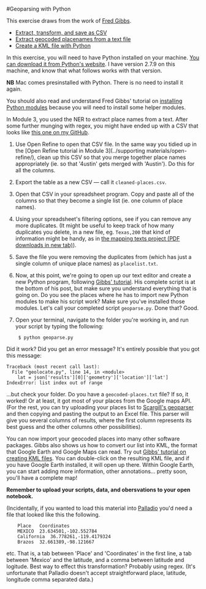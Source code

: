 #Geoparsing with Python

This exercise draws from the work of [Fred Gibbs](http://fredgibbs.net/).

+ [Extract, transform, and save as CSV](http://fredgibbs.net/tutorials/extract-transform-save-csv.html)
+ [Extract geocoded placenames from a text file](http://fredgibbs.net/tutorials/extract-geocode-placenames-from-text-file.html)
+ [Create a KML file with Python](http://fredgibbs.net/tutorials/create-kml-file-python.html)

In this exercise, you will need to have Python installed on your machine. [You can download it from Python's website](https://www.python.org/downloads/). I have version 2.7.9 on this machine, and know that what follows works with that version.

**NB** Mac comes presinstalled with Python. There is no need to install it again.

You should also read and understand Fred Gibbs' tutorial on [installing Python modules](http://fredgibbs.net/tutorials/install-python-modules) because you will need to install some helper modules.

In Module 3, you used the NER to extract place names from a text. After some further munging with regex, you might have ended up with a CSV that looks like [this one on my GitHub](https://raw.githubusercontent.com/hist3907b-winter2015/module4-holes/master/texas.csv).

1. Use Open Refine to open that CSV file. In the same way you tidied up in the [Open Refine tutorial in Module 3](../supporting materials/open-refine/), clean up this CSV so that you merge together place names appropriately (ie. so that '4ustin' gets merged with 'Austin'). Do this for all the columns.
2. Export the table as a new CSV &mdash; call it `cleaned-places.csv`.
3. Open that CSV in your spreadsheet program. Copy and paste all of the columns so that they become a single list (ie. one column of place names).
4. Using your spreadsheet's filtering options, see if you can remove any more duplicates. (It might be useful to keep track of how many duplicates you delete, in a new file, eg. `Texas,200` that kind of information might be handy, as in [the mapping texts project (PDF downloads in new tab)](http://mappingtexts.stanford.edu/whitepaper/MappingTexts_WhitePaper.pdf)).
5. Save the file you were removing the duplicates from (which has just a single column of unique place names) as `placelist.txt`.
6. Now, at this point, we're going to open up our text editor and create a new Python program, following [Gibbs' tutorial](http://fredgibbs.net/tutorials/extract-geocode-placenames-from-text-file.html). His complete script is at the bottom of his post, but make sure you understand everything that is going on. Do you see the places where he has to import new Python modules to make his script work? Make sure you've installed those modules. Let's call your completed script `geoparse.py`. Done that? Good. 
7. Open your terminal, navigate to the folder you're working in, and run your script by typing the following:

        $ python geoparse.py

Did it work? Did you get an error message? It's entirely possible that you got this message:

```SHELL
Traceback (most recent call last):
  File "geolocate.py", line 14, in <module>
    lat = json['results'][0]['geometry']['location']['lat']
IndexError: list index out of range
```

...but check your folder. Do you have a ```geocoded-places.txt``` file? If so, it worked! Or at least, it got most of your places from the Google maps API. (For the rest, you can try uploading your places list to [Scargill's geoparser](https://www.ltg.ed.ac.uk/software/geoparser/) and then copying and pasting the output to an Excel file. This parser will give you several columns of results, where the first column represents its best guess and the other columns other possibilities).

You can now import your geocoded places into many other software packages. Gibbs also shows us how to convert our list into KML, the format that Google Earth and Google Maps can read. Try out [Gibbs' tutorial on creating KML files](http://fredgibbs.net/tutorials/create-kml-file-python.html). You can double-click on the resulting KML file, and if you have Google Earth installed, it will open up there. Within Google Earth, you can start adding more information, other annotations... pretty soon, you'll have a complete map!

**Remember to upload your scripts, data, and obersvations to your open notebook.**

(Incidentally, if you wanted to load this material into [Palladio](http://hdlab.stanford.edu/palladio/) you'd need a file that looked like this the following.

        Place	Coordinates
        MEXICO	23.634501,-102.552784
        California	36.778261,-119.4179324
        Brazos	32.661389,-98.121667

etc. That is, a tab between 'Place' and 'Coordinates' in the first line, a tab between 'Mexico' and the latitude, and a comma between latitude and logitude. Best way to effect this transformation? Probably using regex. (It's unfortunate that Palladio doesn't accept straightforward place, latitude, longitude comma separated data.)
